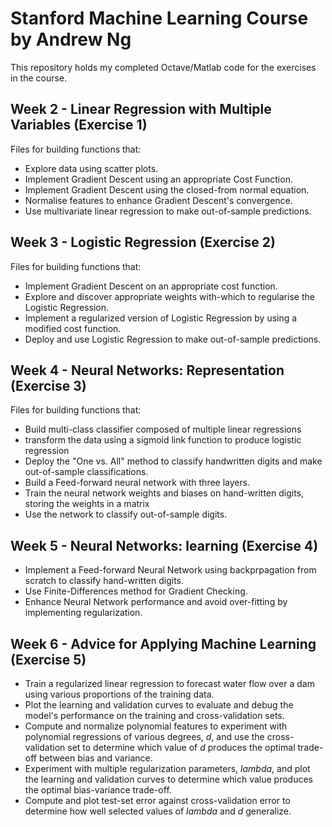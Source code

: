 # Stanford Machine Learning Course by Andrew Ng

This repository holds my completed Octave/Matlab code for the exercises in the course. 


## Week 2 - Linear Regression with Multiple Variables (Exercise 1)
Files for building functions that:
- Explore data using scatter plots.
- Implement Gradient Descent using an appropriate Cost Function.
- Implement Gradient Descent using the closed-from normal equation.
- Normalise features to enhance Gradient Descent's convergence. 
- Use multivariate linear regression to make out-of-sample predictions.

## Week 3 - Logistic Regression (Exercise 2) 
Files for building functions that:
- Implement Gradient Descent on an appropriate cost function. 
- Explore and discover appropriate weights with-which to regularise the Logistic Regression. 
- Implement a regularized version of Logistic Regression by using a modified cost function.  
- Deploy and use Logistic Regression to make out-of-sample predictions.

## Week 4 - Neural Networks: Representation (Exercise 3)
Files for building functions that:
- Build multi-class classifier composed of multiple linear regressions
- transform the data using a sigmoid link function to produce logistic regression
- Deploy the "One vs. All" method to classify handwritten digits and make out-of-sample classifications.
- Build a Feed-forward neural network with three layers.
- Train the neural network weights and biases on hand-written digits, storing the weights in a matrix
- Use the network to classify out-of-sample digits.

## Week 5 - Neural Networks: learning (Exercise 4)
- Implement a Feed-forward Neural Network using backprpagation from scratch to classify hand-written digits.
- Use Finite-Differences method for Gradient Checking.
- Enhance Neural Network performance and avoid over-fitting by implementing regularization.

## Week 6 - Advice for Applying Machine Learning (Exercise 5)
- Train a regularized linear regression to forecast water flow over a dam using various proportions of the training data.
- Plot the learning and validation curves to evaluate and debug the model's performance on the training and cross-validation sets.
- Compute and normalize polynomial features to experiment with polynomial regressions of various degrees, *d*, and use the cross-validation set to determine which value of *d* produces the optimal trade-off between bias and variance.
- Experiment with multiple regularization parameters, *lambda*, and plot the learning and validation curves to determine which value produces the optimal bias-variance trade-off.
- Compute and plot test-set error against cross-validation error to determine how well selected values of *lambda* and *d* generalize.  


